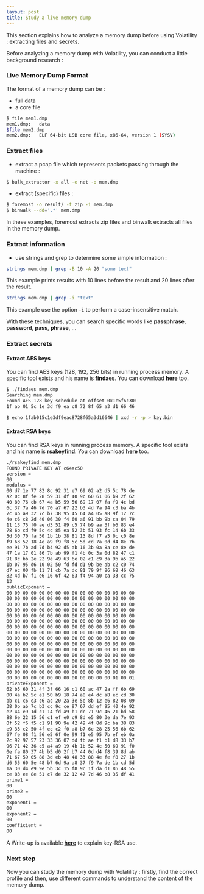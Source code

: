 ```yaml
---
layout: post
title: Study a live memory dump
---
```


This section explains how to analyze a memory dump before using Volatility : extracting files and secrets.

Before analyzing a memory dump with Volatility, you can conduct a little background research : 

### Live Memory Dump Format

The format of a memory dump can be : 
- full data 
- a core file 

```sh
$ file mem1.dmp
mem1.dmp:	data
$file mem2.dmp
mem2.dmp:	ELF 64-bit LSB core file, x86-64, version 1 (SYSV)	
```

### Extract files

- extract a pcap file which represents packets passing through the machine : 

```sh
$ bulk_extractor -x all -e net -o mem.dmp
```

- extract (specific) files : 

```sh
$ foremost -o result/ -t zip -i mem.dmp
$ binwalk --dd='.*' mem.dmp
```

In these examples, foremost extracts zip files and binwalk extracts all files in the memory dump.

### Extract information

- use strings and grep to determine some simple information : 

```sh
strings mem.dmp | grep -B 10 -A 20 "some text"
```

This example prints results with 10 lines before the result and 20 lines after the result.

```sh
strings mem.dmp | grep -i "text"
```

This example use the option ```-i``` to perform a case-insensitive match.

With these techniques, you can search specific words like **passphrase**, **password**, **pass**, **phrase**, ...

### Extract secrets

#### Extract AES keys

You can find AES keys (128, 192, 256 bits) in running process memory. A specific tool exists and his name is **<a href="https://sourceforge.net/projects/findaes/" target="_blank">findaes</a>**. 
You can download **<a href="{{ site.baseurl }}/downloads/findaes.zip" target="_blank">here</a>** too. 

```sh
$ ./findaes mem.dmp
Searching mem.dmp
Found AES-128 key schedule at offset 0x1c5f6c30: 
1f ab 01 5c 1e 3d f9 ea c8 72 8f 65 a3 d1 66 46

$ echo 1fab015c1e3df9eac8728f65a3d16646 | xxd -r -p > key.bin
```

#### Extract RSA keys

You can find RSA keys in running process memory. A specific tool exists and his name is **<a href="https://github.com/congwang/rsakeyfind" target="_blank">rsakeyfind</a>**.
You can download **<a href="{{ site.baseurl }}/downloads/rsakeyfind.zip" target="_blank">here</a>** too.

```sh
./rsakeyfind mem.dmp 
FOUND PRIVATE KEY AT c64ac50
version = 
00 
modulus = 
00 d7 1e 77 82 8c 92 31 e7 69 02 a2 d5 5c 78 de 
a2 0c 8f fe 28 59 31 df 40 9c 60 61 06 b9 2f 62 
40 80 76 cb 67 4a b5 59 56 69 17 07 fa f9 4c bd 
6c 37 7a 46 7d 70 a7 67 22 b3 4d 7a 94 c3 ba 4b 
7c 4b a9 32 7c b7 38 95 45 64 a4 05 a8 9f 12 7c 
4e c6 c8 2d 40 06 30 f4 60 a6 91 bb 9b ca 04 79 
11 13 75 f0 ae d3 51 89 c5 74 b9 aa 3f b6 83 e4 
78 6b cd f9 5c 4c 85 ea 52 3b 51 93 fc 14 6b 33 
5d 30 70 fa 50 1b 1b 38 81 13 8d f7 a5 0c c0 8e 
f9 63 52 18 4e a9 f9 f8 5c 5d cd 7a 0d d4 8e 7b 
ee 91 7b ad 7d b4 92 d5 ab 16 3b 0a 8a ce 8e de 
47 1a 17 01 86 7b ab 99 f1 4b 0c 3a 0d 82 47 c1 
91 8c bb 2e 22 9e 49 63 6e 02 c1 c9 3a 9b a5 22 
1b 07 95 d6 10 02 50 fd fd d1 9b be ab c2 c0 74 
d7 ec 00 fb 11 71 cb 7a dc 81 79 9f 86 68 46 63 
82 4d b7 f1 e6 16 6f 42 63 f4 94 a0 ca 33 cc 75 
13 
publicExponent = 
00 00 00 00 00 00 00 00 00 00 00 00 00 00 00 00 
00 00 00 00 00 00 00 00 00 00 00 00 00 00 00 00 
00 00 00 00 00 00 00 00 00 00 00 00 00 00 00 00 
00 00 00 00 00 00 00 00 00 00 00 00 00 00 00 00 
00 00 00 00 00 00 00 00 00 00 00 00 00 00 00 00 
00 00 00 00 00 00 00 00 00 00 00 00 00 00 00 00 
00 00 00 00 00 00 00 00 00 00 00 00 00 00 00 00 
00 00 00 00 00 00 00 00 00 00 00 00 00 00 00 00 
00 00 00 00 00 00 00 00 00 00 00 00 00 00 00 00 
00 00 00 00 00 00 00 00 00 00 00 00 00 00 00 00 
00 00 00 00 00 00 00 00 00 00 00 00 00 00 00 00 
00 00 00 00 00 00 00 00 00 00 00 00 00 00 00 00 
00 00 00 00 00 00 00 00 00 00 00 00 00 00 00 00 
00 00 00 00 00 00 00 00 00 00 00 00 00 00 00 00 
00 00 00 00 00 00 00 00 00 00 00 00 00 00 00 00 
00 00 00 00 00 00 00 00 00 00 00 00 00 01 00 01 
privateExponent = 
62 b5 60 31 4f 3f 66 16 c1 60 ac 47 2a ff 6b 69 
00 4a b2 5c e1 50 b9 18 74 a8 e4 dc a8 ec cd 30 
bb c1 c6 e3 c6 ac 20 2a 3e 5e 8b 12 e6 82 08 09 
38 0b ab 7c b3 cc 9c ce 97 67 dd ef 95 40 4e 92 
e2 44 e9 1d c1 14 fd a9 b1 dc 71 9c 46 21 bd 58 
88 6e 22 15 56 c1 ef e0 c9 8d e5 80 3e da 7e 93 
0f 52 f6 f5 c1 91 90 9e 42 49 4f 8d 9c ba 38 83 
e9 33 c2 50 4f ec c2 f0 a8 b7 6e 28 25 56 6b 62 
67 fe 08 f1 56 e5 6f 0e 99 f1 e5 95 7b ef eb 0a 
2c 92 97 57 23 33 36 07 dd fb ae f1 b1 d8 33 b7 
96 71 42 36 c5 a4 a9 19 4b 1b 52 4c 50 69 91 f0 
0e fa 80 37 4b b5 d0 2f b7 44 0d d4 f8 39 8d ab 
71 67 59 05 88 3d eb 48 48 33 88 4e fe f8 27 1b 
d6 55 60 5e 48 b7 6d 9a a8 37 f9 7a de 1b cd 5d 
1a 30 d4 e9 9e 5b 3c 15 f8 9c 1f da d1 86 48 55 
ce 83 ee 8e 51 c7 de 32 12 47 7d 46 b8 35 df 41 
prime1 = 
00 
prime2 = 
00 
exponent1 = 
00 
exponent2 = 
00 
coefficient = 
00 
```

A Write-up is available **<a href="{{ site.baseurl }}/Academy-Investigation-FCSC-2020/" target="_blank">here</a>** to explain key-RSA use.

### Next step 

Now you can study the memory dump with Volatility : firstly, find the correct profile and then, use different commands to understand the content of the memory dump.

